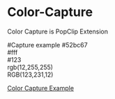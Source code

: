 # Color-Capture
Color Capture is PopClip Extension
  
#Capture example
\#52bc67  
\#fff  
\#123  
rgb(12,255,255)  
RGB(123,231,12) 
  
[Color Capture Example](http://i.imgur.com/n7tZMFF.gifv)

